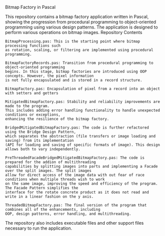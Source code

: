 Bitmap Factory in Pascal

This repository contains a bitmap factory application written in Pascal, showing the progression from procedural programming to object-oriented programming using various design patterns. The application is designed to perform various operations on bitmap images.
Repository Contents

    BitmapProcessing.pas: This is the starting point where bitmap processing functions such 
    as rotation, scaling, or filtering are implemented using procedural programming.

    BitmapFactoryRecords.pas: Transition from procedural programming to object-oriented programming 
    begins. In this stage, bitmap factories are introduced using OOP concepts. However, the pixel information 
    is not fully encapsulated and is stored in a record structure.
    
    BitmapFactory.pas: Encapsulation of pixel from a record into an object with setters and getters

    MitigatedBitmapFactory.pas: Stability and reliability improvements are made to the program. 
    This includes adding error handling functionality to handle unexpected conditions or exceptions, 
    enhancing the resilience of the bitmap factory.

    BridgedMitigatedBitmapFactory.pas: The code is further refactored using the Bridge Design Pattern, 
    which separates the abstraction (file transfers or image loading and saving) from its implementation 
    (API for loading and saving of specific formats of image). This design allows both to vary independently.

    PreThreadedFacadeBridgedMitigatedBitmapFactory.pas: The code is prepared for the addion of multithreading 
    capabilities by splitting images into parts and implementing a Facade over the split images. The split images 
    allow for direct access of the image data with out fear of race conditions when multiple threads wish to work 
    on the same image, improving the speed and efficiency of the program. The Facade Pattern simplifies the 
    interface for the rotate concrete product as it does not read and write in a linear fashion on the y axis.

    ThreadedBitmapFactory.pas: The final version of the program that combines all of the enhancements, including 
    OOP, design patterns, error handling, and multithreading.

The repository also includes executable files and other support files necessary to run the application.
